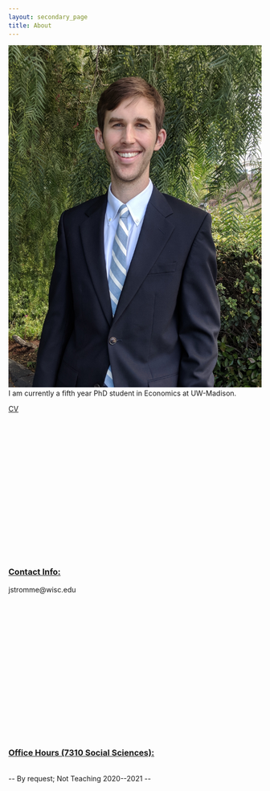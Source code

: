 ```yaml
---
layout: secondary_page
title: About
---
```

<style>
  .makespace {
     margin-bottom: 8.1cm;
  }
  h3 {
    text-decoration: underline;
}
</style>

<p>
<img src="/headshot_oct_2018.jpg" class="about-avatar" /> I am currently a fifth year PhD student in Economics at UW-Madison. 
</p>

<p>
<a href="/jrstromme_cv.pdf">CV</a>
</p>


<p class="makespace">


<h3> Contact Info:</h3> 
   jstromme@wisc.edu
</p>

<p class="makespace">
<h3> Office Hours (7310 Social Sciences):</h3> <br />
-- By request; Not Teaching 2020--2021 --
</p>



